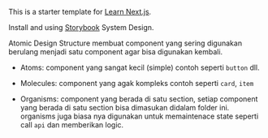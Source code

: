 This is a starter template for [Learn Next.js](https://nextjs.org/learn).

Install and using [Storybook](https://storybook.js.org/docs/react/get-started/install) System Design.

Atomic Design Structure
membuat component yang sering digunakan berulang menjadi satu component agar bisa digunakan kembali.

- Atoms: component yang sangat kecil (simple) contoh seperti `button` dll.

- Molecules: component yang agak kompleks contoh seperti `card`, `item`

- Organisms: component yang berada di satu section, setiap component yang berada di satu section bisa dimasukan didalam folder ini.
  organisms juga biasa nya digunakan untuk memaintenace state seperti call `api` dan memberikan logic.
